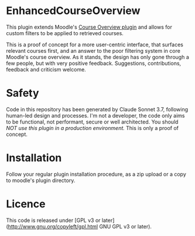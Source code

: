 # EnhancedCourseOverview
This plugin extends Moodle's [Course Overview plugin](https://docs.moodle.org/405/en/Course_overview) and allows for custom filters to be applied to retrieved courses.

This is a proof of concept for a more user-centric interface, that surfaces relevant courses first, and an answer to the poor filtering system in core Moodle's course overview.
As it stands, the design has only gone through a few people, but with very positive feedback. Suggestions, contributions, feedback and criticism welcome.

# Safety
Code in this repository has been generated by Claude Sonnet 3.7, following human-led design and processes. I'm not a developer, the code only aims to be functional, not performant, secure or well architected.
You should *NOT use this plugin in a production environment.* This is only a proof of concept.

# Installation
Follow your regular plugin installation procedure, as a zip upload or a copy to moodle's plugin directory.

# Licence
This code is released under [GPL v3 or later](http://www.gnu.org/copyleft/gpl.html GNU GPL v3 or later).
